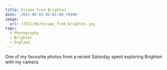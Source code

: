 ```yaml
---
title: Escape From Brighton
date: '2011-06-03 02:01:00 +0100'
image:
  url: /2011/06/escape_from_brighton.jpg
tags:
  - Photography
  - Brighton
  - England
---
```

One of my favourite photos from a recent Saturday spent exploring Brighton with my camera.
